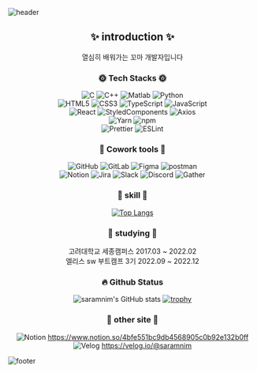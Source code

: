 <!-- ### Hi there 👋


**saramnim/saramnim** is a ✨ _special_ ✨ repository because its `README.md` (this file) appears on your GitHub profile.

Here are some ideas to get you started:

- 🔭 I’m currently working on ...
- 🌱 I’m currently learning ...
- 👯 I’m looking to collaborate on ...
- 🤔 I’m looking for help with ...
- 💬 Ask me about ...
- 📫 How to reach me: ...
- 😄 Pronouns: ...
- ⚡ Fun fact: ...
-->

![header](https://capsule-render.vercel.app/api?type=waving&color=auto&height=300&section=header&text=saramnim&fontSize=90)
<div align="center">

## ✨ introduction ✨

열심히 배워가는 꼬마 개발자입니다<br>

### 🌞 Tech Stacks 🌞
![C](https://img.shields.io/badge/C-A8B9CC?style=flat&logo=C&logoColor=white)
![C++](https://img.shields.io/badge/C++-00599C?style=flat&logo=C++&logoColor=white)
![Matlab](https://img.shields.io/badge/Matlab-444444?style=flat&logo=matlab&logoColor=white)
![Python](https://img.shields.io/badge/Python-3776AB?style=flat&logo=python&logoColor=white)<br>
![HTML5](https://img.shields.io/badge/HTML5-E34F26?style=flat&logo=html5&logoColor=white)
![CSS3](https://img.shields.io/badge/CSS3-1572B6?style=flat&logo=css3&logoColor=white)
![TypeScript](https://img.shields.io/badge/TypeScript-3178C6?style=flat&logo=typescript&logoColor=white)
![JavaScript](https://img.shields.io/badge/JavaScript-F7DF1E?style=flat&logo=javascript&logoColor=white)<br>
![React](https://img.shields.io/badge/React-61DAFB?style=flat&logo=react&logoColor=white)
![StyledComponents](https://img.shields.io/badge/StyledComponents-DB7093?style=flat&logo=styled-components&logoColor=white)
![Axios](https://img.shields.io/badge/Axios-5A29E4?style=flat&logo=axios&logoColor=white)<br>
![Yarn](https://img.shields.io/badge/Yarn-2C8EBB?style=flat&logo=yarn&logoColor=white)
![npm](https://img.shields.io/badge/npm-CB3837?style=flat&logo=npm&logoColor=white)<br>
![Prettier](https://img.shields.io/badge/Prettier-F7B93E?style=flat&logo=prettier&logoColor=white)
![ESLint](https://img.shields.io/badge/ESLint-4B32C3?style=flat&logo=eslint&logoColor=white)<br>

### 🌙 Cowork tools 🌙
![GitHub](https://img.shields.io/badge/GitHub-181717?style=flat&logo=github&logoColor=white)
![GitLab](https://img.shields.io/badge/GitLab-FC6D26?style=flat&logo=gitlab&logoColor=white)
![Figma](https://img.shields.io/badge/Figma-F24E1E?style=flat&logo=figma&logoColor=white)
![postman](https://img.shields.io/badge/postman-FF6C37?style=flat&logo=postman&logoColor=white)<br>
![Notion](https://img.shields.io/badge/Notion-000000?style=flat&logo=notion&logoColor=white)
![Jira](https://img.shields.io/badge/Jira-0052CC?style=flat&logo=jira&logoColor=white)
![Slack](https://img.shields.io/badge/Slack-4A154B?style=flat&logo=slack&logoColor=white)
![Discord](https://img.shields.io/badge/Discord-5865F2?style=flat&logo=discord&logoColor=white)
![Gather](https://img.shields.io/badge/Gather-444444?style=flat&logo=Gather&logoColor=white)
<br>
### 🎁 skill 🎁
<!--[![Top Langs](https://github-readme-stats.vercel.app/api/top-langs/?username=saramnim&langs_count=8)](https://github.com/saramnim/github-readme-stats)-->
[![Top Langs](https://github-readme-stats.vercel.app/api/top-langs/?username=saramnim&layout=compact)](https://github.com/saramnim/github-readme-stats)
<br>
### 🌱 studying 🌱

고려대학교 세종캠퍼스 2017.03 ~ 2022.02<br>
엘리스 sw 부트캠프 3기 2022.09 ~ 2022.12<br>
<!--
### 💪 Problem Solving 💪
[![Solved.ac Profile](http://mazassumnida.wtf/api/generate_badge?boj=kimhj239)](https://solved.ac/kimhj239)<br/>
-->
### 🔥 Github Status
![saramnim's GitHub stats](https://github-readme-stats.vercel.app/api?username=saramnim&show_icons=true&theme=dracula)
[![trophy](https://github-profile-trophy.vercel.app/?username=saramnim)](https://github.com/ryo-ma/github-profile-trophy)
<br>
### 🌌 other site 🌌
![Notion](https://img.shields.io/badge/notion-444444?style=flat&logo=notion)
 https://www.notion.so/4bfe551bc9db4568905c0b92e132b0ff<br>
![Velog](https://img.shields.io/badge/velog-444444?style=flat&logo=velog)
 https://velog.io/@saramnim
 
</div>

![footer](https://capsule-render.vercel.app/api?type=waving&color=auto&height=300&section=footer&fontSize=90)
